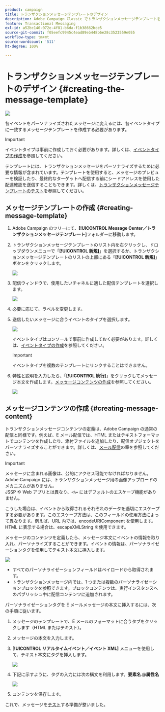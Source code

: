 ```yaml
---
product: campaign
title: トランザクションメッセージテンプレートのデザイン
description: Adobe Campaign Classic でトランザクションメッセージテンプレートを作成およびデザインする方法について説明します。
feature: Transactional Messaging
exl-id: a52bc140-072e-4f81-b6da-f1b38662bce5
source-git-commit: f05eefc9945c4ead89eb448b6e28c3523559e055
workflow-type: tm+mt
source-wordcount: '511'
ht-degree: 100%

---
```


# トランザクションメッセージテンプレートのデザイン {#creating-the-message-template}

![](../../assets/v7-only.svg)

各イベントをパーソナライズされたメッセージに変えるには、各イベントタイプに一致するメッセージテンプレートを作成する必要があります。

>[!IMPORTANT]
>
>イベントタイプは事前に作成しておく必要があります。詳しくは、[イベントタイプの作成](../../message-center/using/creating-event-types.md)を参照してください。

テンプレートには、トランザクションメッセージをパーソナライズするために必要な情報が含まれています。テンプレートを使用すると、メッセージのプレビューを検証したり、最終的なターゲットへ配信する前にシードアドレスを使用した配達確認を送信することもできます。詳しくは、[トランザクションメッセージテンプレートのテスト](../../message-center/using/testing-message-templates.md)を参照してください。

## メッセージテンプレートの作成 {#creating-message-template}

1. Adobe Campaign のツリーにて、**[!UICONTROL Message Center／トランザクションメッセージテンプレート]**&#x200B;フォルダーに移動します。

1. トランザクションメッセージテンプレートのリスト内を右クリックし、ドロップダウンメニューで「**[!UICONTROL 新規]**」を選択するか、トランザクションメッセージテンプレートのリストの上部にある「**[!UICONTROL 新規]**」ボタンをクリックします。

   ![](assets/messagecenter_create_model_001.png)

1. 配信ウィンドウで、使用したいチャネルに適した配信テンプレートを選択します。

   ![](assets/messagecenter_create_model_002.png)

1. 必要に応じて、ラベルを変更します。

1. 送信したいメッセージに合うイベントのタイプを選択します。

   ![](assets/messagecenter_create_model_003.png)

   イベントタイプはコンソールで事前に作成しておく必要があります。詳しくは、[イベントタイプの作成](../../message-center/using/creating-event-types.md)を参照してください。

   >[!IMPORTANT]
   >
   >イベントタイプを複数のテンプレートにリンクすることはできません。

1. 特性と説明を入力したら、「**[!UICONTROL 続行]**」をクリックしてメッセージ本文を作成します。[メッセージコンテンツの作成](#creating-message-content)を参照してください。

   ![](assets/messagecenter_create_model_004.png)

## メッセージコンテンツの作成 {#creating-message-content}

トランザクションメッセージコンテンツの定義は、Adobe Campaign の通常の配信と同様です。例えば、E メール配信では、HTML またはテキストフォーマットでコンテンツを作成したり、添付ファイルを追加したり、配信オブジェクトをパーソナライズすることができます。詳しくは、[メール配信](../../delivery/using/about-email-channel.md)の章を参照してください。

>[!IMPORTANT]
>
>メッセージに含まれる画像は、公的にアクセス可能でなければなりません。Adobe Campaign には、トランザクションメッセージ用の画像アップロードのメカニズムがありません。\
>JSSP や Web アプリとは異なり、`<%=` にはデフォルトのエスケープ機能がありません。
>
>こうした場合は、イベントから取得されるそれぞれのデータを適切にエスケープする必要があります。このエスケープ方法は、このフィールドの使用方法によって異なります。例えば、URL 内では、encodeURIComponent を使用します。HTML に表示する場合は、escapeXMLString を使用できます。

メッセージのコンテンツを定義したら、メッセージ本文にイベントの情報を取り入れ、パーソナライズすることができます。イベントの情報は、パーソナライゼーションタグを使用してテキスト本文に挿入します。

![](assets/messagecenter_create_content_001.png)

* すべてのパーソナライゼーションフィールドはペイロードから取得されます。
* トランザクションメッセージ内では、1 つまたは複数のパーソナライゼーションブロックを参照できます。ブロックコンテンツは、実行インスタンスへのパブリッシュ中に配信コンテンツに追加されます。

パーソナライゼーションタグを E メールメッセージの本文に挿入するには、次の手順に従います。

1. メッセージのテンプレートで、E メールのフォーマットに合うタブをクリックします（HTML またはテキスト）。

1. メッセージの本文を入力します。

1. **[!UICONTROL リアルタイムイベント／イベント XML]** メニューを使用して、テキスト本文にタグを挿入します。

   ![](assets/messagecenter_create_custo_002.png)

1. 下記に示すように、タグの入力には次の構文を利用します。**要素名**.@**属性名**

   ![](assets/messagecenter_create_custo_003.png)

1. コンテンツを保存します。

これで、メッセージを[テスト](../../message-center/using/testing-message-templates.md)する準備が整いました。
